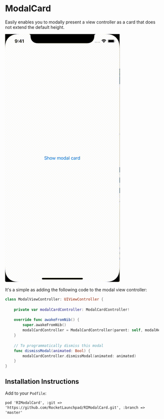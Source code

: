 # ModalCard

Easily enables you to modally present a view controller as a card that does not extend the default height.

![](Docs/modalcard.gif)

It's a simple as adding the following code to the modal view controller:

```swift
class ModalViewController: UIViewController {

    private var modalCardController: ModalCardController!

    override func awakeFromNib() {
        super.awakeFromNib()
        modalCardController = ModalCardController(parent: self, modalHeight: 200)
    }

    // To programmatically dismiss this modal
    func dismissModal(animated: Bool) {
        modalCardController.dismissModal(animated: animated)
    }
}
```

## Installation Instructions

Add to your `Podfile`:

```
pod 'RIModalCard', :git => 'https://github.com/RocketLaunchpad/RIModalCard.git', :branch => 'master'
```

